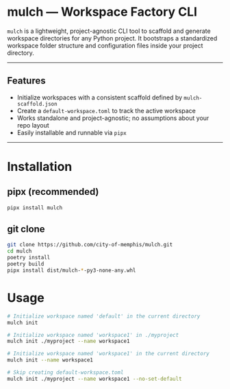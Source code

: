 # mulch — Workspace Factory CLI

`mulch` is a lightweight, project-agnostic CLI tool to scaffold and generate workspace directories
for any Python project. It bootstraps a standardized workspace folder structure and configuration
files inside your project directory.

---

## Features

- Initialize workspaces with a consistent scaffold defined by `mulch-scaffold.json`
- Create a `default-workspace.toml` to track the active workspace
- Works standalone and project-agnostic; no assumptions about your repo layout
- Easily installable and runnable via `pipx`

---

# Installation

## pipx (recommended)
```bash
pipx install mulch
```

## git clone

```bash
git clone https://github.com/city-of-memphis/mulch.git
cd mulch
poetry install
poetry build
pipx install dist/mulch-*-py3-none-any.whl
```


# Usage

```bash
# Initialize workspace named 'default' in the current directory
mulch init

# Initialize workspace named 'workspace1' in ./myproject
mulch init ./myproject --name workspace1

# Initialize workspace named 'workspace1' in the current directory
mulch init --name workspace1

# Skip creating default-workspace.toml
mulch init ./myproject --name workspace1 --no-set-default
```

